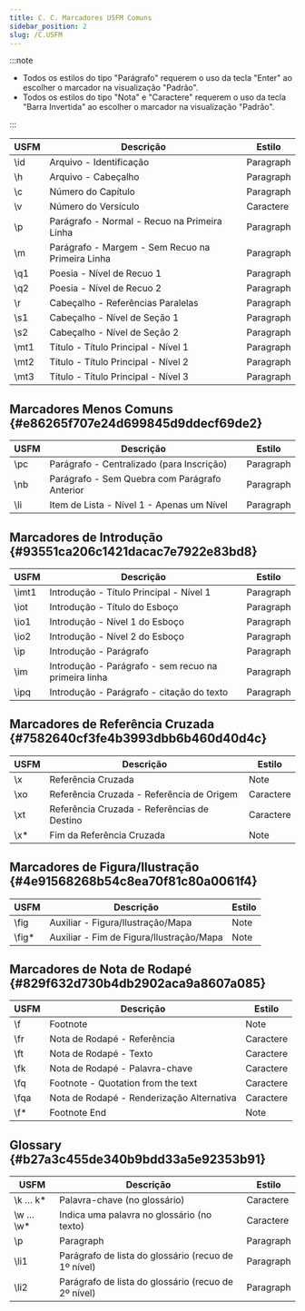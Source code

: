 ```yaml
---
title: C. C. Marcadores USFM Comuns
sidebar_position: 2
slug: /C.USFM
---
```




:::note

- Todos os estilos do tipo "Parágrafo" requerem o uso da tecla "Enter" ao escolher o marcador na visualização "Padrão".
- Todos os estilos do tipo "Nota" e "Caractere" requerem o uso da tecla "Barra Invertida" ao escolher o marcador na visualização "Padrão".

:::


| USFM  | Descrição                                        | Estilo    |
| ----- | ------------------------------------------------ | --------- |
| \id  | Arquivo - Identificação                          | Paragraph |
| \h   | Arquivo - Cabeçalho                              | Paragraph |
| \c   | Número do Capítulo                               | Paragraph |
| \v   | Número do Versículo                              | Caractere |
| \p   | Parágrafo - Normal - Recuo na Primeira Linha     | Paragraph |
| \m   | Parágrafo - Margem - Sem Recuo na Primeira Linha | Paragraph |
| \q1  | Poesia - Nível de Recuo 1                        | Paragraph |
| \q2  | Poesia - Nível de Recuo 2                        | Paragraph |
| \r   | Cabeçalho - Referências Paralelas                | Paragraph |
| \s1  | Cabeçalho - Nível de Seção 1                     | Paragraph |
| \s2  | Cabeçalho - Nível de Seção 2                     | Paragraph |
| \mt1 | Título - Título Principal - Nível 1              | Paragraph |
| \mt2 | Título - Título Principal - Nível 2              | Paragraph |
| \mt3 | Título - Título Principal - Nível 3              | Paragraph |


## Marcadores Menos Comuns {#e86265f707e24d699845d9ddecf69de2}


| USFM | Descrição                                     | Estilo    |
| ---- | --------------------------------------------- | --------- |
| \pc | Parágrafo - Centralizado (para Inscrição)     | Paragraph |
| \nb | Parágrafo - Sem Quebra com Parágrafo Anterior | Paragraph |
| \li | Item de Lista - Nível 1 - Apenas um Nível     | Paragraph |


## Marcadores de Introdução {#93551ca206c1421dacac7e7922e83bd8}


| USFM   | Descrição                                            | Estilo    |
| ------ | ---------------------------------------------------- | --------- |
| \imt1 | Introdução - Título Principal - Nível 1              | Paragraph |
| \iot  | Introdução - Título do Esboço                        | Paragraph |
| \io1  | Introdução - Nível 1 do Esboço                       | Paragraph |
| \io2  | Introdução - Nível 2 do Esboço                       | Paragraph |
| \ip   | Introdução - Parágrafo                               | Paragraph |
| \im   | Introdução - Parágrafo - sem recuo na primeira linha | Paragraph |
| \ipq  | Introdução - Parágrafo - citação do texto            | Paragraph |


## Marcadores de Referência Cruzada {#7582640cf3fe4b3993dbb6b460d40d4c}


| USFM | Descrição                                   | Estilo    |
| ---- | ------------------------------------------- | --------- |
| \x  | Referência Cruzada                          | Note      |
| \xo | Referência Cruzada - Referência de Origem   | Caractere |
| \xt | Referência Cruzada - Referências de Destino | Caractere |
| \x* | Fim da Referência Cruzada                   | Note      |


## Marcadores de Figura/Ilustração {#4e91568268b54c8ea70f81c80a0061f4}


| USFM   | Descrição                                | Estilo |
| ------ | ---------------------------------------- | ------ |
| \fig  | Auxiliar - Figura/Ilustração/Mapa        | Note   |
| \fig* | Auxiliar - Fim de Figura/Ilustração/Mapa | Note   |


## Marcadores de Nota de Rodapé {#829f632d730b4db2902aca9a8607a085}


| USFM  | Descrição                                 | Estilo    |
| ----- | ----------------------------------------- | --------- |
| \f   | Footnote                                  | Note      |
| \fr  | Nota de Rodapé - Referência               | Caractere |
| \ft  | Nota de Rodapé - Texto                    | Caractere |
| \fk  | Nota de Rodapé - Palavra-chave            | Caractere |
| \fq  | Footnote - Quotation from the text        | Caractere |
| \fqa | Nota de Rodapé - Renderização Alternativa | Caractere |
| \f*  | Footnote End                              | Note      |


## Glossary {#b27a3c455de340b9bdd33a5e92353b91}


| USFM       | Descrição                                           | Estilo    |
| ---------- | --------------------------------------------------- | --------- |
| \k … k*   | Palavra-chave (no glossário)                        | Caractere |
| \w … \w* | Indica uma palavra no glossário (no texto)          | Caractere |
| \p        | Paragraph                                           | Paragraph |
| \li1      | Parágrafo de lista do glossário (recuo de 1º nível) | Paragraph |
| \li2      | Parágrafo de lista do glossário (recuo de 2º nível) | Paragraph |

